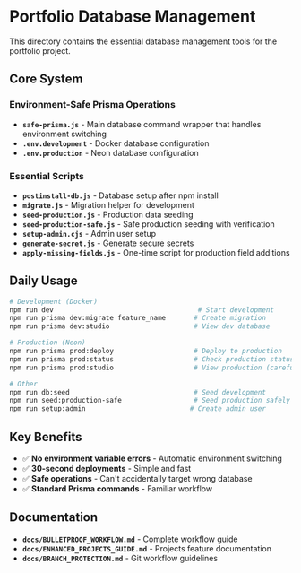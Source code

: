# Portfolio Database Management

This directory contains the essential database management tools for the portfolio project.

## Core System

### Environment-Safe Prisma Operations

- **`safe-prisma.js`** - Main database command wrapper that handles environment switching
- **`.env.development`** - Docker database configuration
- **`.env.production`** - Neon database configuration

### Essential Scripts

- **`postinstall-db.js`** - Database setup after npm install
- **`migrate.js`** - Migration helper for development
- **`seed-production.js`** - Production data seeding
- **`seed-production-safe.js`** - Safe production seeding with verification
- **`setup-admin.cjs`** - Admin user setup
- **`generate-secret.js`** - Generate secure secrets
- **`apply-missing-fields.js`** - One-time script for production field additions

## Daily Usage

```bash
# Development (Docker)
npm run dev                                    # Start development
npm run prisma dev:migrate feature_name       # Create migration
npm run prisma dev:studio                     # View dev database

# Production (Neon)
npm run prisma prod:deploy                    # Deploy to production
npm run prisma prod:status                    # Check production status
npm run prisma prod:studio                    # View production (careful!)

# Other
npm run db:seed                               # Seed development
npm run seed:production-safe                  # Seed production safely
npm run setup:admin                          # Create admin user
```

## Key Benefits

- ✅ **No environment variable errors** - Automatic environment switching
- ✅ **30-second deployments** - Simple and fast
- ✅ **Safe operations** - Can't accidentally target wrong database
- ✅ **Standard Prisma commands** - Familiar workflow

## Documentation

- **`docs/BULLETPROOF_WORKFLOW.md`** - Complete workflow guide
- **`docs/ENHANCED_PROJECTS_GUIDE.md`** - Projects feature documentation
- **`docs/BRANCH_PROTECTION.md`** - Git workflow guidelines
